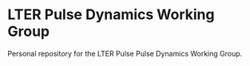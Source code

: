 # LTER Pulse Dynamics Working Group  

Personal repository for the LTER Pulse Pulse Dynamics Working Group.


